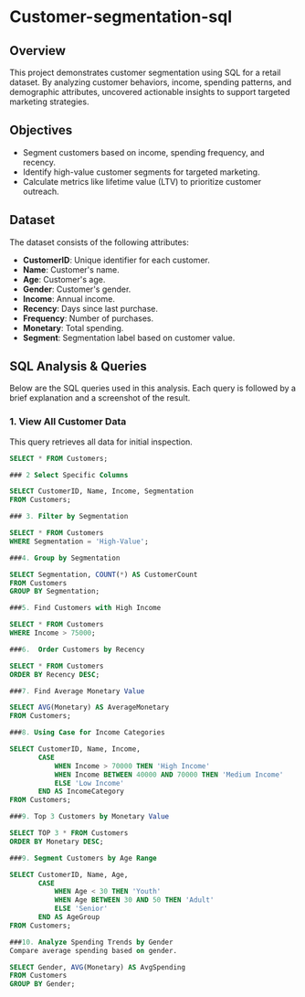 # Customer-segmentation-sql
## Overview
This project demonstrates customer segmentation using SQL for a retail dataset. By analyzing customer behaviors, income, spending patterns, and demographic attributes, uncovered actionable insights to support targeted marketing strategies.

## Objectives
- Segment customers based on income, spending frequency, and recency.
- Identify high-value customer segments for targeted marketing.
- Calculate metrics like lifetime value (LTV) to prioritize customer outreach.

## Dataset
The dataset consists of the following attributes:
- **CustomerID**: Unique identifier for each customer.
- **Name**: Customer's name.
- **Age**: Customer's age.
- **Gender**: Customer's gender.
- **Income**: Annual income.
- **Recency**: Days since last purchase.
- **Frequency**: Number of purchases.
- **Monetary**: Total spending.
- **Segment**: Segmentation label based on customer value.

## SQL Analysis & Queries
Below are the SQL queries used in this analysis. Each query is followed by a brief explanation and a screenshot of the result.

### 1. View All Customer Data
This query retrieves all data for initial inspection.

```sql
SELECT * FROM Customers;

### 2 Select Specific Columns

SELECT CustomerID, Name, Income, Segmentation
FROM Customers;

### 3. Filter by Segmentation

SELECT * FROM Customers
WHERE Segmentation = 'High-Value';

###4. Group by Segmentation

SELECT Segmentation, COUNT(*) AS CustomerCount
FROM Customers
GROUP BY Segmentation;

###5. Find Customers with High Income

SELECT * FROM Customers
WHERE Income > 75000;

###6.  Order Customers by Recency

SELECT * FROM Customers
ORDER BY Recency DESC;

###7. Find Average Monetary Value

SELECT AVG(Monetary) AS AverageMonetary
FROM Customers;

###8. Using Case for Income Categories

SELECT CustomerID, Name, Income,
       CASE
           WHEN Income > 70000 THEN 'High Income'
           WHEN Income BETWEEN 40000 AND 70000 THEN 'Medium Income'
           ELSE 'Low Income'
       END AS IncomeCategory
FROM Customers;

###9. Top 3 Customers by Monetary Value

SELECT TOP 3 * FROM Customers
ORDER BY Monetary DESC;

###9. Segment Customers by Age Range

SELECT CustomerID, Name, Age,
       CASE
           WHEN Age < 30 THEN 'Youth'
           WHEN Age BETWEEN 30 AND 50 THEN 'Adult'
           ELSE 'Senior'
       END AS AgeGroup
FROM Customers;

###10. Analyze Spending Trends by Gender
Compare average spending based on gender.

SELECT Gender, AVG(Monetary) AS AvgSpending
FROM Customers
GROUP BY Gender;
